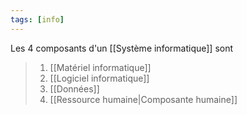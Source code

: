 ```yaml
---
tags: [info]
---
```


Les 4 composants d'un [[Système informatique]] sont

> 1. [[Matériel informatique]]
> 2. [[Logiciel informatique]]
> 3. [[Données]]
> 4. [[Ressource humaine|Composante humaine]]